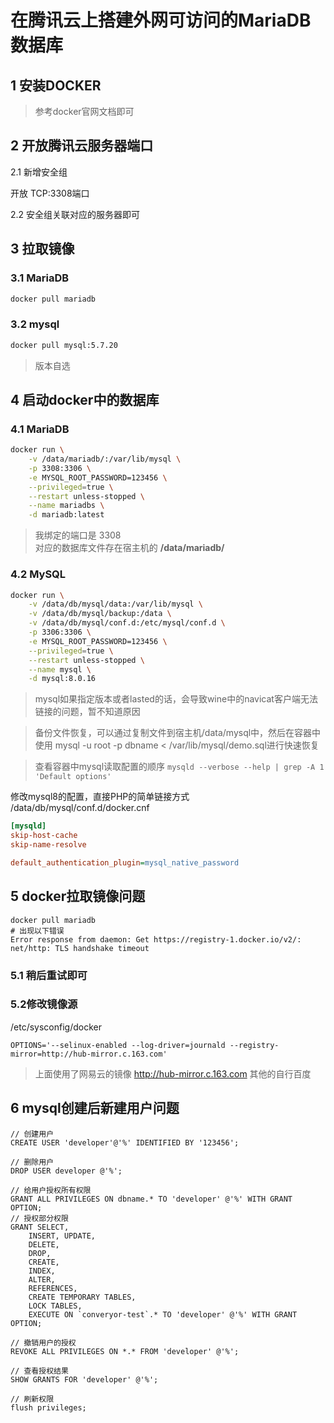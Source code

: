 #  在腾讯云上搭建外网可访问的MariaDB数据库

## 1 安装DOCKER



> 参考docker官网文档即可

## 2 开放腾讯云服务器端口

2.1 新增安全组

开放 TCP:3308端口

2.2 安全组关联对应的服务器即可


## 3 拉取镜像
### 3.1 MariaDB
```bash
docker pull mariadb
```

### 3.2 mysql
```bash
docker pull mysql:5.7.20
```
> 版本自选


## 4 启动docker中的数据库

### 4.1 MariaDB
```bash
docker run \
    -v /data/mariadb/:/var/lib/mysql \
    -p 3308:3306 \
    -e MYSQL_ROOT_PASSWORD=123456 \
    --privileged=true \
    --restart unless-stopped \
    --name mariadbs \
    -d mariadb:latest
```
> 我绑定的端口是 3308  
> 对应的数据库文件存在宿主机的 **/data/mariadb/**

### 4.2 MySQL 
```bash
docker run \
    -v /data/db/mysql/data:/var/lib/mysql \
    -v /data/db/mysql/backup:/data \
    -v /data/db/mysql/conf.d:/etc/mysql/conf.d \
    -p 3306:3306 \
    -e MYSQL_ROOT_PASSWORD=123456 \
    --privileged=true \
    --restart unless-stopped \
    --name mysql \
    -d mysql:8.0.16
```
> mysql如果指定版本或者lasted的话，会导致wine中的navicat客户端无法链接的问题，暂不知道原因

> 备份文件恢复，可以通过复制文件到宿主机/data/mysql中，然后在容器中使用 mysql -u root -p dbname < /var/lib/mysql/demo.sql进行快速恢复

> 查看容器中mysql读取配置的顺序 `mysqld --verbose --help | grep -A 1 'Default options'`

修改mysql8的配置，直接PHP的简单链接方式
/data/db/mysql/conf.d/docker.cnf 
```ini
[mysqld]
skip-host-cache
skip-name-resolve

default_authentication_plugin=mysql_native_password
```


## 5 docker拉取镜像问题
```
docker pull mariadb
# 出现以下错误
Error response from daemon: Get https://registry-1.docker.io/v2/: net/http: TLS handshake timeout
```

### 5.1 稍后重试即可

### 5.2修改镜像源
/etc/sysconfig/docker
```config
OPTIONS='--selinux-enabled --log-driver=journald --registry-mirror=http://hub-mirror.c.163.com'
```
> 上面使用了网易云的镜像 http://hub-mirror.c.163.com  其他的自行百度

## 6 mysql创建后新建用户问题
```
// 创建用户
CREATE USER 'developer'@'%' IDENTIFIED BY '123456';

// 删除用户
DROP USER developer @'%';

// 给用户授权所有权限
GRANT ALL PRIVILEGES ON dbname.* TO 'developer' @'%' WITH GRANT OPTION;
// 授权部分权限
GRANT SELECT,
	INSERT, UPDATE,
	DELETE,
	DROP,
	CREATE,
	INDEX,
	ALTER,
	REFERENCES,
	CREATE TEMPORARY TABLES,
	LOCK TABLES,
	EXECUTE ON `converyor-test`.* TO 'developer' @'%' WITH GRANT OPTION;

// 撤销用户的授权
REVOKE ALL PRIVILEGES ON *.* FROM 'developer' @'%';

// 查看授权结果
SHOW GRANTS FOR 'developer' @'%';

// 刷新权限
flush privileges;
```
